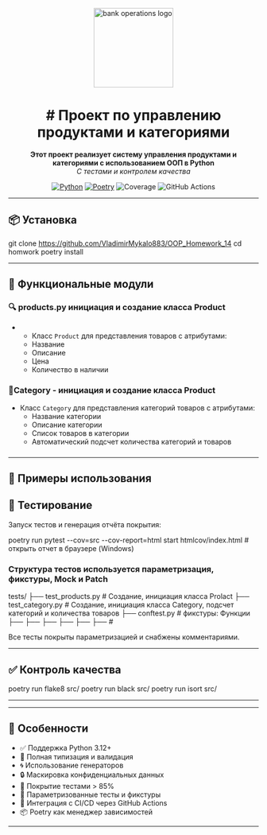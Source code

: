<p align="center">
  <img src="https://img.icons8.com/clouds/500/bank-card-back-side.png" alt="bank operations logo" width="160"/>
</p>

<h1 align="center"># Проект по управлению продуктами и категориями</h1>

<p align="center">
  <strong>Этот проект реализует систему управления продуктами и категориями с использованием ООП в Python</strong><br>
  <em>С  тестами и контролем качества</em>
</p>

<p align="center">
  <a href="https://www.python.org/"><img src="https://img.shields.io/badge/Python-3.12+-blue.svg" alt="Python"></a>
  <a href="https://python-poetry.org/"><img src="https://img.shields.io/badge/Poetry-1.8+-orange.svg" alt="Poetry"></a>
  <img src="https://img.shields.io/badge/Coverage-85%25-brightgreen.svg" alt="Coverage">
  <img src="https://img.shields.io/github/actions/workflow/status/Enigmatik007/bank_operations/tests.yml?branch=main&label=CI" alt="GitHub Actions">
</p>

---

## 📦 Установка

git clone https://github.com/VladimirMykalo883/OOP_Homework_14
cd homwork
poetry install

---

## 🧰 Функциональные модули

### 🔍 products.py  инициация и создание класса Product

- - Класс `Product` для представления товаров с атрибутами:
  - Название
  - Описание
  - Цена
  - Количество в наличии

### 🔐Category - инициация и создание класса Product

- Класс `Category` для представления категорий товаров с атрибутами:
  - Название категории
  - Описание категории
  - Список товаров в категории
  - Автоматический подсчет количества категорий и товаров

###



###



###

###

###
---

## 🚀 Примеры использования







## 🧪 Тестирование

Запуск тестов и генерация отчёта покрытия:

poetry run pytest --cov=src --cov-report=html
start htmlcov/index.html  # открыть отчет в браузере (Windows)

### Структура тестов используется параметризация, фикстуры, Mock и Patch

tests/
├── test_products.py    # Создание, инициация класса Prolact
├── test_category.py    # Создание, инициация класса Category, подсчет категорий и количества товаров
├── conftest.py           # фикстуры: Функции
├──
├──
├──
├──
├──
├──              #

Все тесты покрыты параметризацией и снабжены комментариями.

---

## ✅ Контроль качества

poetry run flake8 src/
poetry run black src/
poetry run isort src/

---

---

## 📌 Особенности

- ✅ Поддержка Python 3.12+
- 🧠 Полная типизация и валидация
- 🌀 Использование генераторов
- 🔒 Маскировка конфиденциальных данных
- 💯 Покрытие тестами > 85%
- 🧪 Параметризованные тесты и фикстуры
- 🔁 Интеграция с CI/CD через GitHub Actions
- 📦 Poetry как менеджер зависимостей

---
